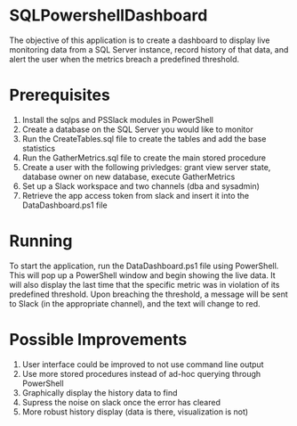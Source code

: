 # SQLPowershellDashboard
The objective of this application is to create a dashboard to display live monitoring data from a SQL Server instance, record history of that data, and alert the user when the metrics breach a predefined threshold.
# Prerequisites
1. Install the sqlps and PSSlack modules in PowerShell
2. Create a database on the SQL Server you would like to monitor 
3. Run the CreateTables.sql file to create the tables and add the base statistics
5. Run the GatherMetrics.sql file to create the main stored procedure
6. Create a user with the following privledges: grant view server state, database owner on new database, execute GatherMetrics
7. Set up a Slack workspace and two channels (dba and sysadmin)
8. Retrieve the app access token from slack and insert it into the DataDashboard.ps1 file
# Running
To start the application, run the DataDashboard.ps1 file using PowerShell. This will pop up a PowerShell window and begin showing the live data. It will also display the last time that the specific metric was in violation of its predefined threshold. Upon breaching the threshold, a message will be sent to Slack (in the appropriate channel), and the text will change to red. 
# Possible Improvements
1. User interface could be improved to not use command line output
2. Use more stored procedures instead of ad-hoc querying through PowerShell
3. Graphically display the history data to find 
4. Supress the noise on slack once the error has cleared
5. More robust history display (data is there, visualization is not)

